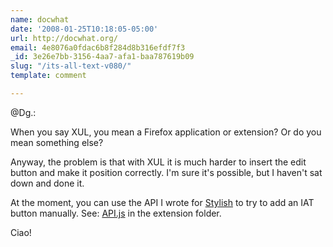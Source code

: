 ```yaml
---
name: docwhat
date: '2008-01-25T10:18:05-05:00'
url: http://docwhat.org/
email: 4e8076a0fdac6b8f284d8b316efdf7f3
_id: 3e26e7bb-3156-4aa7-afa1-baa787619b09
slug: "/its-all-text-v080/"
template: comment

---
```


@Dg.:

When you say XUL, you mean a Firefox application or extension?  Or do you mean something else?

Anyway, the problem is that with XUL it is much harder to insert the edit button and make it position correctly.  I'm sure it's possible, but I haven't sat down and done it.

At the moment, you can use the API I wrote for <a href="http://userstyles.org/stylish/" rel="nofollow">Stylish</a> to try to add an IAT button manually.  See: <a href="http://hg.gerf.org/itsalltext/file/9951df6d426c/src/chrome/content/API.js" rel="nofollow">API.js</a> in the extension folder.

Ciao!
